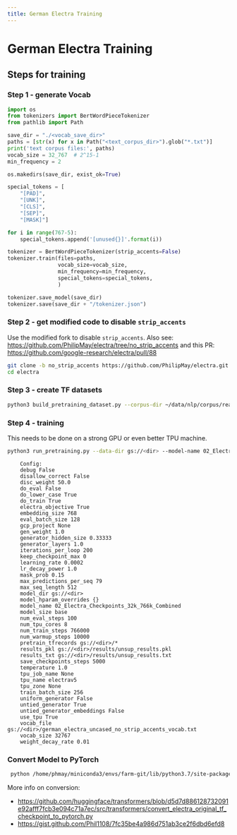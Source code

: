 ```yaml
---
title: German Electra Training
---
```


# German Electra Training

## Steps for training

### Step 1 - generate Vocab
```python
import os
from tokenizers import BertWordPieceTokenizer
from pathlib import Path

save_dir = "./<vocab_save_dir>"
paths = [str(x) for x in Path("<text_corpus_dir>").glob("*.txt")]
print('text corpus files:', paths)
vocab_size = 32_767  # 2^15-1
min_frequency = 2

os.makedirs(save_dir, exist_ok=True)

special_tokens = [
    "[PAD]",
    "[UNK]",
    "[CLS]",
    "[SEP]",
    "[MASK]"]

for i in range(767-5):
    special_tokens.append('[unused{}]'.format(i))

tokenizer = BertWordPieceTokenizer(strip_accents=False)
tokenizer.train(files=paths,
                vocab_size=vocab_size,
                min_frequency=min_frequency,
                special_tokens=special_tokens,
                )

tokenizer.save_model(save_dir)
tokenizer.save(save_dir + "/tokenizer.json")
```

### Step 2 - get modified code to disable `strip_accents`
Use the modified fork to disable `strip_accents`. Also see:
<https://github.com/PhilipMay/electra/tree/no_strip_accents> and this
PR: <https://github.com/google-research/electra/pull/88>

```bash
git clone -b no_strip_accents https://github.com/PhilipMay/electra.git
cd electra
```

### Step 3 - create TF datasets
```bash
python3 build_pretraining_dataset.py --corpus-dir ~/data/nlp/corpus/ready/ --vocab-file ~/dev/git/german-transformer-training/src/vocab_no_strip_accents/vocab.txt --output-dir ./tf_data --max-seq-length 512 --num-processes 8 --do-lower-case --no-strip-accents
```

### Step 4 - training
This needs to be done on a strong GPU or even better TPU machine.

```bash
python3 run_pretraining.py --data-dir gs://<dir> --model-name 02_Electra_Checkpoints_32k_766k_Combined --hparams '{"pretrain_tfrecords": "gs://<dir>/*" , "model_size": "base", "vocab_file": "gs://<dir>/german_electra_uncased_no_strip_accents_vocab.txt", "num_train_steps": 766000, "max_seq_length": 512, "learning_rate": 2e-4, "embedding_size" : 768, "generator_hidden_size": 0.33333, "vocab_size": 32767, "keep_checkpoint_max": 0, "save_checkpoints_steps": 5000, "train_batch_size": 256, "use_tpu": true, "num_tpu_cores": 8, "tpu_name": "electrav5"}'
```

```text
    Config:
    debug False
    disallow_correct False
    disc_weight 50.0
    do_eval False
    do_lower_case True
    do_train True
    electra_objective True
    embedding_size 768
    eval_batch_size 128
    gcp_project None
    gen_weight 1.0
    generator_hidden_size 0.33333
    generator_layers 1.0
    iterations_per_loop 200
    keep_checkpoint_max 0
    learning_rate 0.0002
    lr_decay_power 1.0
    mask_prob 0.15
    max_predictions_per_seq 79
    max_seq_length 512
    model_dir gs://<dir>
    model_hparam_overrides {}
    model_name 02_Electra_Checkpoints_32k_766k_Combined
    model_size base
    num_eval_steps 100
    num_tpu_cores 8
    num_train_steps 766000
    num_warmup_steps 10000
    pretrain_tfrecords gs://<dir>/*
    results_pkl gs://<dir>/results/unsup_results.pkl
    results_txt gs://<dir>/results/unsup_results.txt
    save_checkpoints_steps 5000
    temperature 1.0
    tpu_job_name None
    tpu_name electrav5
    tpu_zone None
    train_batch_size 256
    uniform_generator False
    untied_generator True
    untied_generator_embeddings False
    use_tpu True
    vocab_file gs://<dir>/german_electra_uncased_no_strip_accents_vocab.txt
    vocab_size 32767
    weight_decay_rate 0.01
```

### Convert Model to PyTorch
```bash
 python /home/phmay/miniconda3/envs/farm-git/lib/python3.7/site-packages/transformers/convert_electra_original_tf_checkpoint_to_pytorch.py --tf_checkpoint_path ./model.ckpt-40000 --config_file ./config.json --pytorch_dump_path ./pytorch_model.bin --discriminator_or_generator='discriminator'
```

More info on conversion:
- <https://github.com/huggingface/transformers/blob/d5d7d886128732091e92afff7fcb3e094c71a7ec/src/transformers/convert_electra_original_tf_checkpoint_to_pytorch.py>
- <https://gist.github.com/Phil1108/7fc35be4a986d751ab3ce2f6dbd6efd8>
